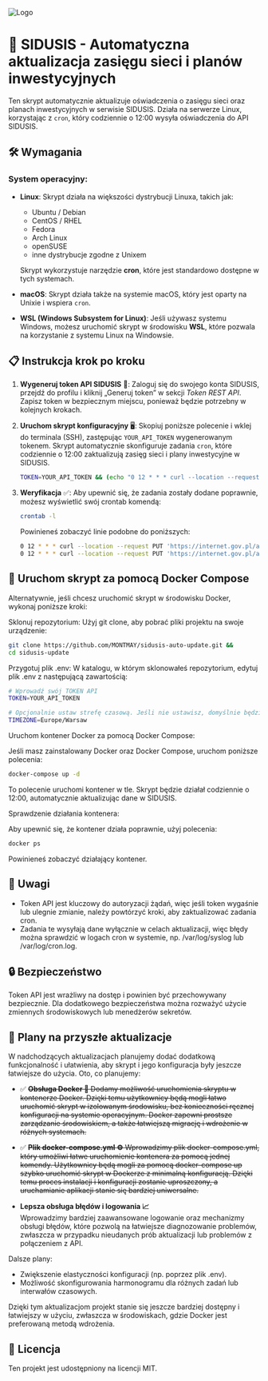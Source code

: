 ![Logo](https://github.com/user-attachments/assets/71ef9e58-f4e3-4ae5-a4cd-c1e279d1501d)

# 🚀 SIDUSIS - Automatyczna aktualizacja zasięgu sieci i planów inwestycyjnych

Ten skrypt automatycznie aktualizuje oświadczenia o zasięgu sieci oraz planach inwestycyjnych w serwisie SIDUSIS. Działa na serwerze Linux, korzystając z `cron`, który codziennie o 12:00 wysyła oświadczenia do API SIDUSIS.

## 🛠️ Wymagania

### System operacyjny:
- **Linux**: Skrypt działa na większości dystrybucji Linuxa, takich jak:
  - Ubuntu / Debian
  - CentOS / RHEL
  - Fedora
  - Arch Linux
  - openSUSE
  - inne dystrybucje zgodne z Unixem
  
  Skrypt wykorzystuje narzędzie **cron**, które jest standardowo dostępne w tych systemach.

- **macOS**: Skrypt działa także na systemie macOS, który jest oparty na Unixie i wspiera `cron`.

- **WSL (Windows Subsystem for Linux)**: Jeśli używasz systemu Windows, możesz uruchomić skrypt w środowisku **WSL**, które pozwala na korzystanie z systemu Linux na Windowsie.

## 📋 Instrukcja krok po kroku

1. **Wygeneruj token API SIDUSIS** 🔐:
   Zaloguj się do swojego konta SIDUSIS, przejdź do profilu i kliknij „Generuj token” w sekcji *Token REST API*. Zapisz token w bezpiecznym miejscu, ponieważ będzie potrzebny w kolejnych krokach.

2. **Uruchom skrypt konfiguracyjny** 🖥️:
   Skopiuj poniższe polecenie i wklej do terminala (SSH), zastępując `YOUR_API_TOKEN` wygenerowanym tokenem. Skrypt automatycznie skonfiguruje zadania `cron`, które codziennie o 12:00 zaktualizują zasięg sieci i plany inwestycyjne w SIDUSIS.

   ```bash
   TOKEN=YOUR_API_TOKEN && (echo "0 12 * * * curl --location --request PUT 'https://internet.gov.pl/api/statement/' --header 'Accept: application/json' --header 'Content-Type: application/json' --header 'Authorization: Token $TOKEN' --data '{\"are_up_to_date\": true}' >/dev/null 2>&1"; echo "0 12 * * * curl --location --request PUT 'https://internet.gov.pl/api/statement/investment_plans/' --header 'Accept: application/json' --header 'Content-Type: application/json' --header 'Authorization: Token $TOKEN' --data '{\"are_up_to_date\": true}' >/dev/null 2>&1") | crontab -

3. **Weryfikacja** ✅:
   Aby upewnić się, że zadania zostały dodane poprawnie, możesz wyświetlić swój crontab komendą:
   
   ```bash
   crontab -l
   ```
   
   Powinieneś zobaczyć linie podobne do poniższych:
   
   ```bash
   0 12 * * * curl --location --request PUT 'https://internet.gov.pl/api/statement/' --header 'Accept: application/json' --header 'Content-Type: application/json' --header 'Authorization: Token YOUR_API_TOKEN' --data '{"are_up_to_date": true}' >/dev/null 2>&1
   0 12 * * * curl --location --request PUT 'https://internet.gov.pl/api/statement/investment_plans/' --header 'Accept: application/json' --header 'Content-Type: application/json' --header 'Authorization: Token YOUR_API_TOKEN' --data '{"are_up_to_date": true}' >/dev/null 2>&1

## 🐳 Uruchom skrypt za pomocą Docker Compose

Alternatywnie, jeśli chcesz uruchomić skrypt w środowisku Docker, wykonaj poniższe kroki:

  Sklonuj repozytorium: Użyj git clone, aby pobrać pliki projektu na swoje urządzenie:
   ```bash
git clone https://github.com/MONTMAY/sidusis-auto-update.git &&
cd sidusis-update
   ```
Przygotuj plik .env: W katalogu, w którym sklonowałeś repozytorium, edytuj plik .env z następującą zawartością:
   ```bash
# Wprowadź swój TOKEN API
TOKEN=YOUR_API_TOKEN

# Opcjonalnie ustaw strefę czasową. Jeśli nie ustawisz, domyślnie będzie używana Europe/Warsaw
TIMEZONE=Europe/Warsaw
   ```
Uruchom kontener Docker za pomocą Docker Compose:

Jeśli masz zainstalowany Docker oraz Docker Compose, uruchom poniższe polecenia:
   ```bash
docker-compose up -d
   ```
To polecenie uruchomi kontener w tle. Skrypt będzie działał codziennie o 12:00, automatycznie aktualizując dane w SIDUSIS.

Sprawdzenie działania kontenera:

Aby upewnić się, że kontener działa poprawnie, użyj polecenia:
   ```bash
docker ps
   ```
Powinieneś zobaczyć działający kontener.

## 📝 Uwagi
  * Token API jest kluczowy do autoryzacji żądań, więc jeśli token wygaśnie lub ulegnie zmianie, należy powtórzyć kroki, aby zaktualizować zadania cron.
  * Zadania te wysyłają dane wyłącznie w celach aktualizacji, więc błędy można sprawdzić w logach cron w systemie, np. /var/log/syslog lub /var/log/cron.log.

## 🔒 Bezpieczeństwo
Token API jest wrażliwy na dostęp i powinien być przechowywany bezpiecznie. Dla dodatkowego bezpieczeństwa można rozważyć użycie zmiennych środowiskowych lub menedżerów sekretów.

## 🔧 Plany na przyszłe aktualizacje 

W nadchodzących aktualizacjach planujemy dodać dodatkową funkcjonalność i ułatwienia, aby skrypt i jego konfiguracja były jeszcze łatwiejsze do użycia. Oto, co planujemy:

* ✅ ~~**Obsługa Docker 🚢**
        Dodamy możliwość uruchomienia skryptu w kontenerze Docker. Dzięki temu użytkownicy będą mogli łatwo uruchomić skrypt w izolowanym środowisku, bez konieczności ręcznej konfiguracji na systemie operacyjnym.
        Docker zapewni prostsze zarządzanie środowiskiem, a także łatwiejszą migrację i wdrożenie w różnych systemach.~~

* ✅ ~~**Plik docker-compose.yml ⚙️**
        Wprowadzimy plik docker-compose.yml, który umożliwi łatwe uruchomienie kontenera za pomocą jednej komendy. Użytkownicy będą mogli za pomocą docker-compose up szybko uruchomić skrypt w Dockerze z minimalną konfiguracją.
        Dzięki temu proces instalacji i konfiguracji zostanie uproszczony, a uruchamianie aplikacji stanie się bardziej uniwersalne.~~

* **Lepsza obsługa błędów i logowania 📈**  
  Wprowadzimy bardziej zaawansowane logowanie oraz mechanizmy obsługi błędów, które pozwolą na łatwiejsze diagnozowanie problemów, zwłaszcza w przypadku nieudanych prób aktualizacji lub problemów z połączeniem z API.


Dalsze plany:

  * Zwiększenie elastyczności konfiguracji (np. poprzez plik .env).
  * Możliwość skonfigurowania harmonogramu dla różnych zadań lub interwałów czasowych.

Dzięki tym aktualizacjom projekt stanie się jeszcze bardziej dostępny i łatwiejszy w użyciu, zwłaszcza w środowiskach, gdzie Docker jest preferowaną metodą wdrożenia.

## 📄 Licencja

Ten projekt jest udostępniony na licencji MIT.

